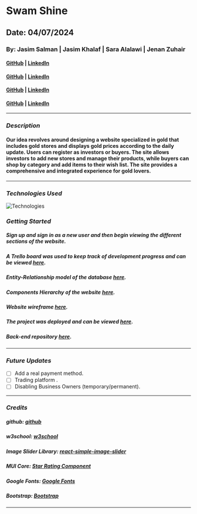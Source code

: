 # Swam Shine

## Date: 04/07/2024

### By: Jasim Salman | Jasim Khalaf | Sara Alalawi | Jenan Zuhair

#### [GitHub](https://github.com/jasimSalman) | [LinkedIn](https://www.linkedin.com/in/jasimsalman1/)

#### [GitHub](https://github.com/Jellooking) | [LinkedIn](https://www.linkedin.com/in/jasimkhalaf/)

#### [GitHub](https://github.com/SarahGoli92) | [LinkedIn](https://www.linkedin.com/in/sarah-alalawi-664840242/)

#### [GitHub](https://github.com/jenanZ56) | [LinkedIn](https://www.linkedin.com/in/jenan-zuhair/)

---

### **_Description_**

#### Our idea revolves around designing a website specialized in gold that includes gold stores and displays gold prices according to the daily update. Users can register as investors or buyers. The site allows investors to add new stores and manage their products, while buyers can shop by category and add items to their wish list. The site provides a comprehensive and integrated experience for gold lovers.

---

### **_Technologies Used_**

![Technologies](https://miro.medium.com/v2/resize:fit:1200/1*FVtCyRdJ6KOr4YswTtwMeA.jpeg)

### **_Getting Started_**

##### Sign up and sign in as a new user and then begin viewing the different sections of the website.

##### A Trello board was used to keep track of development progress and can be viewed [here](https://trello.com/b/K3XXBG2h/swan-shine).

##### Entity-Relationship model of the database [here](https://drive.google.com/file/d/1QhjYj1m2hdAIQLapJE7k8AGh1drl5GJP/view?usp=sharing).

##### Components Hierarchy of the website [here](https://drive.google.com/file/d/1ZAAM00yhLY0L-rhqqAmc3AZT3GdSDAcU/view?usp=sharing).

##### Website wireframe [here](https://www.canva.com/design/DAGKErExgKk/TevUFbM7svQW03freMU2dQ/edit?utm_content=DAGKErExgKk&utm_campaign=designshare&utm_medium=link2&utm_source=sharebutton).

##### The project was deployed and can be viewed [here](https://swan-shine.surge.sh/).

##### Back-end repository [here](https://github.com/jasimSalman/Swan-Shine_Back-end).

---

### **_Future Updates_**

- [ ] Add a real payment method.
- [ ] Trading platform .
- [ ] Disabling Business Owners (temporary/permanent).

---

### **_Credits_**

##### github: [github](https://github.com/SEI-09-Bahrain/class_wiki?tab=readme-ov-file)

##### w3school: [w3school](https://www.w3schools.com/)

##### Image Slider Library: [react-simple-image-slider](https://www.npmjs.com/package/react-simple-image-slider#style-customize)

##### MUI Core: [Star Rating Component](https://mui.com/material-ui/react-rating/#basic-rating)

##### Google Fonts: [Google Fonts](https://fonts.google.com/selection)

##### Bootstrap: [Bootstrap](https://getbootstrap.com/)

---
